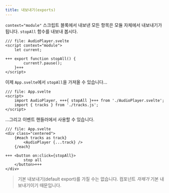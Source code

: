 ```yaml
---
title: 내보내기(exports)
---
```


`context="module"` 스크립트 블록에서 내보낸 모든 항목은 모듈 자체에서 내보내기가 됩니다. `stopAll` 함수를 내보내 봅시다.

```svelte
/// file: AudioPlayer.svelte
<script context="module">
	let current;

+++	export function stopAll() {
		current?.pause();
	}+++
</script>
```

이제 `App.svelte`에서 `stopAll`을 가져올 수 있습니다...

```svelte
/// file: App.svelte
<script>
	import AudioPlayer, +++{ stopAll }+++ from './AudioPlayer.svelte';
	import { tracks } from './tracks.js';
</script>
```

...그리고 이벤트 핸들러에서 사용할 수 있습니다.

```svelte
/// file: App.svelte
<div class="centered">
	{#each tracks as track}
		<AudioPlayer {...track} />
	{/each}

+++	<button on:click={stopAll}>
		stop all
	</button>+++
</div>
```

> 기본 내보내기(default export)를 가질 수는 없습니다. 컴포넌트 _자체가_ 기본 내보내기이기 때문입니다.
